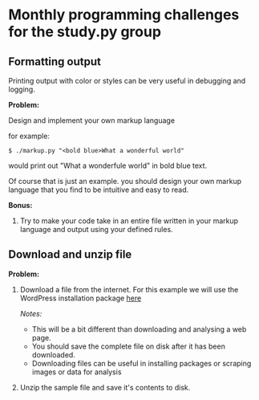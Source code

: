 # Monthly programming challenges for the study.py group


## Formatting output

Printing output with color or styles can be very useful in debugging and logging.

**Problem:**

Design and implement your own markup language  

for example:
```
$ ./markup.py "<bold blue>What a wonderful world"
```
would print out "What a wonderfule world" in bold blue text.

Of course that is just an example. you should design your own markup language that you find to be intuitive and easy to read.

**Bonus:**

1. Try to make your code take in an entire file written in your markup language and output using your defined rules.


## Download and unzip file

**Problem:**
 
 1. Download a file from the internet. For this example we will use the WordPress installation package [here](https://wordpress.org/download/)  

    *Notes:* 
    - This will be a bit different than downloading and analysing a web page.
    - You should save the complete file on disk after it has been downloaded.
    - Downloading files can be useful in installing packages or scraping images or data for analysis
 
 2. Unzip the sample file and save it's contents to disk. 
 
 

    